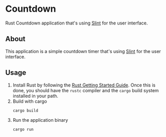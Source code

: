 # Countdown

Rust Countdown application that's using [Slint](https://slint.rs) for the user interface.

## About

This application is a simple countdown timer that's using [Slint](https://slint.rs) for the user interface.

## Usage

1. Install Rust by following the [Rust Getting Started Guide](https://www.rust-lang.org/learn/get-started).
   Once this is done, you should have the `rustc` compiler and the `cargo` build system installed in your path.
2. Build with cargo
   ```
   cargo build
   ```
3. Run the application binary
   ```
   cargo run
   ```
